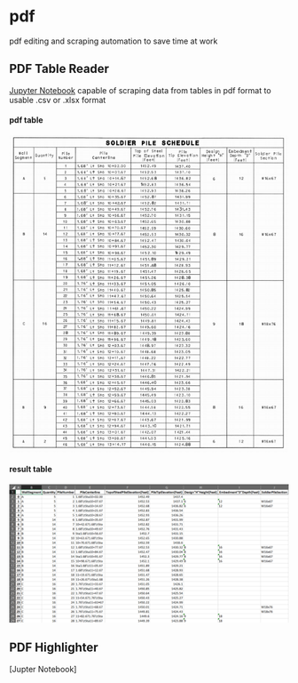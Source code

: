 # pdf
pdf editing and scraping automation to save time at work

## PDF Table Reader
[Jupyter Notebook](https://github.com/jmfinnegan12/pdf/blob/main/TableReader_finalized.ipynb)
capable of scraping data from tables in pdf format to usable .csv or .xlsx format

#### pdf table
![alt text](https://github.com/jmfinnegan12/pdf/blob/main/results%20images/pdf%20table.PNG)

#### result table
![alt text](https://github.com/jmfinnegan12/pdf/blob/main/results%20images/table%20reader%20output.PNG)


## PDF Highlighter
[Jupter Notebook]
